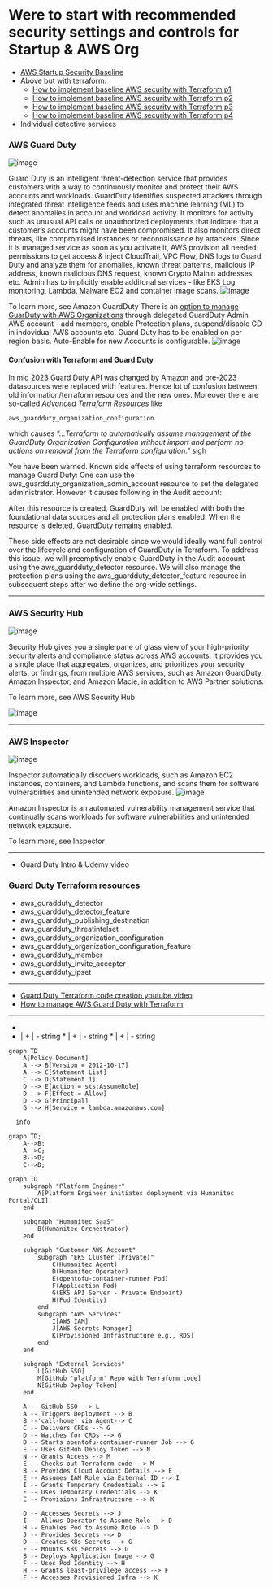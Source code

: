 # Were to start with recommended security settings and controls for Startup & AWS Org

- [AWS Startup Security Baseline](https://docs.aws.amazon.com/prescriptive-guidance/latest/aws-startup-security-baseline/welcome.html)
- Above but with terraform:
  - [How to implement baseline AWS security with Terraform p1](https://blog.avangards.io/how-to-implement-aws-ssb-controls-in-terraform-part-1)
  - [How to implement baseline AWS security with Terraform p2](https://blog.avangards.io/how-to-implement-aws-ssb-controls-in-terraform-part-2)
  - [How to implement baseline AWS security with Terraform p3](https://blog.avangards.io/how-to-implement-aws-ssb-controls-in-terraform-part-3)
   - [How to implement baseline AWS security with Terraform p4](https://blog.avangards.io/how-to-implement-aws-ssb-controls-in-terraform-part-4)
- Individual detective services
### AWS Guard Duty
![image](https://github.com/user-attachments/assets/a567f2fe-e319-431b-a80d-bd3906e63a59)

Guard Duty is an intelligent threat-detection service that provides customers with a way to continuously monitor and protect their AWS accounts and workloads. GuardDuty identifies suspected attackers through integrated threat intelligence feeds and uses machine learning (ML) to detect anomalies in account and workload activity. It monitors for activity such as unusual API calls or unauthorized deployments that indicate that a customer’s accounts might have been compromised. It also monitors direct threats, like compromised instances or reconnaissance by attackers.
Since it is managed service as soon as you activate it, AWS provision all needed permissions to get access & inject CloudTrail, VPC Flow, DNS logs to Guard Duty and analyze them for anomalies, known threat patterns, malicious IP address, known malicious DNS request, known Crypto Mainin addresses,  etc. Admin has to implicitly enable additonal services - like EKS Log monitoring, Lambda, Malware EC2 and container image scans.
![image](https://github.com/user-attachments/assets/495774ff-17a2-4fef-a94a-ab5b6df8b93c)

To learn more, see Amazon GuardDuty
There is an [option to manage GuarDuty with AWS Organizations](https://docs.aws.amazon.com/guardduty/latest/ug/guardduty_organizations.html) through delegated GuardDuty Admin AWS account - add members, enable Protection plans, suspend/disable GD in indovidual AWS accounts etc.
Guard Duty has to be enabled on per region basis. Auto-Enable for new Accounts is configurable.
![image](https://github.com/user-attachments/assets/f00f1590-4fd4-4975-82bf-cb27a660436b)

#### Confusion with Terraform and Guard Duty
In mid 2023 [Guard Duty API was changed by Amazon](https://docs.aws.amazon.com/guardduty/latest/ug/guardduty-feature-object-api-changes-march2023.html) and pre-2023 datasources were replaced with features. Hence lot of confusion between old information/terraform resources and the new ones. 
Moreover there are so-called *Advanced Terraform Resources* like 
```
aws_guardduty_organization_configuration
```
which causes *"...Terraform to automatically assume management of the GuardDuty Organization Configuration without import and perform no actions on removal from the Terraform configuration."*
sigh

You have been warned.
Known side effects of using terraform resources to manage Guard Duty:
One  can  use the aws_guardduty_organization_admin_account resource to set the delegated administrator. However it causes following in the Audit account:

After this resource is created, GuardDuty will be enabled with both the foundational data sources and all protection plans enabled.
When the resource is deleted, GuardDuty remains enabled.

These side effects are not desirable since we would ideally want full control over the lifecycle and configuration of GuardDuty in Terraform. To address this issue, we will preemptively enable GuardDuty in the Audit account using the aws_guardduty_detector resource. We will also manage the protection plans using the aws_guardduty_detector_feature resource in subsequent steps after we define the org-wide settings.
__________

### AWS Security Hub
![image](https://github.com/user-attachments/assets/b879ddc5-7985-4503-bf35-c6c749d4e8ef)

Security Hub gives you a single pane of glass view of your high-priority security alerts and compliance status across AWS accounts. It provides you a single place that aggregates, organizes, and prioritizes your security alerts, or findings, from multiple AWS services, such as Amazon GuardDuty, Amazon Inspector, and Amazon Macie, in addition to AWS Partner solutions.

To learn more, see AWS Security Hub

![image](https://github.com/user-attachments/assets/09e35421-d4e0-42e4-a44e-34e7add9681c)


________
### AWS Inspector
![image](https://github.com/user-attachments/assets/62d20b36-1a37-4b25-940f-87014ba6d8e0)

Inspector automatically discovers workloads, such as Amazon EC2 instances, containers, and Lambda functions, and scans them for software vulnerabilities and unintended network exposure.
![image](https://github.com/user-attachments/assets/7e57d713-d318-4ee9-a9e2-46f83016e451)

Amazon Inspector is an automated vulnerability management service that continually scans workloads for software vulnerabilities and unintended network exposure.

To learn more, see Inspector

______

- Guard Duty Intro & Udemy video
### Guard Duty Terraform resources
- aws_guradduty_detector
- aws_guardduty_detector_feature
- aws_guardduty_publishing_destination
- aws_guardduty_threatintelset 
- aws_guardduty_organization_configuration
- aws_guardduty_organization_configuration_feature
- aws_guardduty_member
- aws_guardduty_invite_accepter 
- aws_guardduty_ipset
___________________
- [Guard Duty Terraform code creation youtube video](https://www.youtube.com/watch?v=pKuDpeLFxtI&t=939s)
- [How to manage AWS Guard Duty with Terraform](https://blog.avangards.io/how-to-manage-amazon-guardduty-in-aws-organizations-using-terraform)
_________________  

* 
* | + | - string
        * | + | - string
                * | + | - string


```mermaid
graph TD
    A[Policy Document]
    A --> B[Version = 2012-10-17]
    A --> C[Statement List]
    C --> D[Statement 1]
    D --> E[Action = sts:AssumeRole]
    D --> F[Effect = Allow]
    D --> G[Principal]
    G --> H[Service = lambda.amazonaws.com]
```

```mermaid
  info
```

```mermaid
graph TD;
    A-->B;
    A-->C;
    B-->D;
    C-->D;
```

```mermaid
graph TD
    subgraph "Platform Engineer"
        A[Platform Engineer initiates deployment via Humanitec Portal/CLI]
    end

    subgraph "Humanitec SaaS"
        B(Humanitec Orchestrator)
    end

    subgraph "Customer AWS Account"
        subgraph "EKS Cluster (Private)"
            C(Humanitec Agent)
            D(Humanitec Operator)
            E(opentofu-container-runner Pod)
            F(Application Pod)
            G(EKS API Server - Private Endpoint)
            H(Pod Identity)
        end
        subgraph "AWS Services"
            I[AWS IAM]
            J[AWS Secrets Manager]
            K[Provisioned Infrastructure e.g., RDS]
        end
    end

    subgraph "External Services"
        L[GitHub SSO]
        M[GitHub 'platform' Repo with Terraform code]
        N[GitHub Deploy Token]
    end

    A -- GitHub SSO --> L
    A -- Triggers Deployment --> B
    B --'call-home' via Agent--> C
    C -- Delivers CRDs --> G
    D -- Watches for CRDs --> G
    D -- Starts opentofu-container-runner Job --> G
    E -- Uses GitHub Deploy Token --> N
    N -- Grants Access --> M
    E -- Checks out Terraform code --> M
    B -- Provides Cloud Account Details --> E
    E -- Assumes IAM Role via External ID --> I
    I -- Grants Temporary Credentials --> E
    E -- Uses Temporary Credentials --> K
    E -- Provisions Infrastructure --> K

    D -- Accesses Secrets --> J
    I -- Allows Operator to Assume Role --> D
    H -- Enables Pod to Assume Role --> D
    J -- Provides Secrets --> D
    D -- Creates K8s Secrets --> G
    F -- Mounts K8s Secrets --> G
    B -- Deploys Application Image --> G
    F -- Uses Pod Identity --> H
    H -- Grants least-privilege access --> F
    F -- Accesses Provisioned Infra --> K
```
